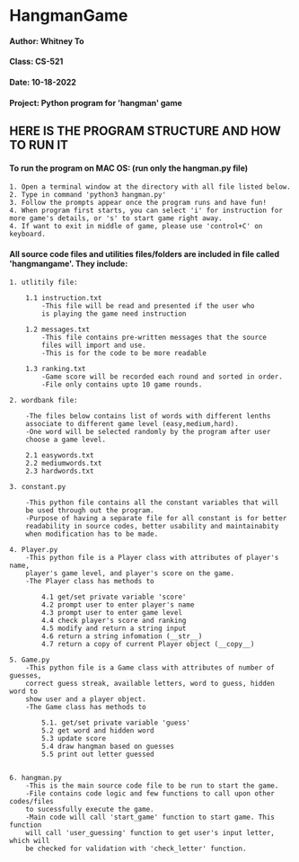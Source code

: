 # HangmanGame

#### Author: Whitney To
#### Class: CS-521
#### Date: 10-18-2022
#### Project: Python program for 'hangman' game

## HERE IS THE PROGRAM STRUCTURE AND HOW TO RUN IT

#### To run the program on MAC OS: (run only the hangman.py file)

    1. Open a terminal window at the directory with all file listed below.
    2. Type in command 'python3 hangman.py'
    3. Follow the prompts appear once the program runs and have fun!
    4. When program first starts, you can select 'i' for instruction for more game's details, or 's' to start game right away.
    4. If want to exit in middle of game, please use 'control+C' on keyboard.

#### All source code files and utilities files/folders are included in file called 'hangmangame'. They include:
    
    1. utlitily file:

        1.1 instruction.txt
            -This file will be read and presented if the user who
            is playing the game need instruction

        1.2 messages.txt
            -This file contains pre-written messages that the source
            files will import and use. 
            -This is for the code to be more readable

        1.3 ranking.txt
            -Game score will be recorded each round and sorted in order. 
            -File only contains upto 10 game rounds.
    
    2. wordbank file:

        -The files below contains list of words with different lenths
        associate to different game level (easy,medium,hard). 
        -One word will be selected randomly by the program after user 
        choose a game level.
        
        2.1 easywords.txt
        2.2 mediumwords.txt
        2.3 hardwords.txt
    
    3. constant.py
        
        -This python file contains all the constant variables that will 
        be used through out the program. 
        -Purpose of having a separate file for all constant is for better 
        readability in source codes, better usability and maintainabity 
        when modification has to be made.

    4. Player.py
        -This python file is a Player class with attributes of player's name, 
        player's game level, and player's score on the game. 
        -The Player class has methods to
            
            4.1 get/set private variable 'score'
            4.2 prompt user to enter player's name
            4.3 prompt user to enter game level 
            4.4 check player's score and ranking 
            4.5 modify and return a string input
            4.6 return a string infomation (__str__)
            4.7 return a copy of current Player object (__copy__)

    5. Game.py
        -This python file is a Game class with attributes of number of guesses,
        correct guess streak, available letters, word to guess, hidden word to 
        show user and a player object. 
        -The Game class has methods to
            
            5.1. get/set private variable 'guess'
            5.2 get word and hidden word
            5.3 update score
            5.4 draw hangman based on guesses
            5.5 print out letter guessed


    6. hangman.py
        -This is the main source code file to be run to start the game.
        -File contains code logic and few functions to call upon other codes/files 
        to sucessfully execute the game.
        -Main code will call 'start_game' function to start game. This function 
        will call 'user_guessing' function to get user's input letter, which will 
        be checked for validation with 'check_letter' function.